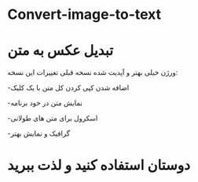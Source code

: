 # Convert-image-to-text
# تبدیل عکس به متن 

ورژن خیلی بهتر و آپدیت شده نسخه قبلی
تغییرات این نسخه:



-اضافه شدن کپی کردن کل متن با یک کلیک

-نمایش متن در خود برنامه

-اسکرول برای متن های طولانی

-گرافیک و نمایش بهتر


# دوستان استفاده کنید و لذت ببرید
